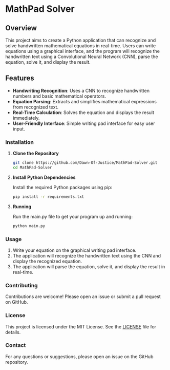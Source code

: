# MathPad Solver

## Overview

This project aims to create a Python application that can recognize and solve handwritten mathematical equations in real-time. Users can write equations using a graphical interface, and the program will recognize the handwritten text using a Convolutional Neural Network (CNN), parse the equation, solve it, and display the result.

## Features

- **Handwriting Recognition**: Uses a CNN to recognize handwritten numbers and basic mathematical operators.
- **Equation Parsing**: Extracts and simplifies mathematical expressions from recognized text.
- **Real-Time Calculation**: Solves the equation and displays the result immediately.
- **User-Friendly Interface**: Simple writing pad interface for easy user input.


### Installation

1. **Clone the Repository**

   ```bash
   git clone https://github.com/Dawn-Of-Justice/MathPad-Solver.git
   cd MathPad-Solver
   ```

2. **Install Python Dependencies**

   Install the required Python packages using pip:

   ```bash
   pip install -r requirements.txt
   ```

3. **Running**

   Run the main.py file to get your program up and running:

   ```bash
   python main.py
   ```

### Usage

1. Write your equation on the graphical writing pad interface.
2. The application will recognize the handwritten text using the CNN and display the recognized equation.
3. The application will parse the equation, solve it, and display the result in real-time.

### Contributing

Contributions are welcome! Please open an issue or submit a pull request on GitHub.

### License

This project is licensed under the MIT License. See the [LICENSE](LICENSE) file for details.

### Contact

For any questions or suggestions, please open an issue on the GitHub repository.
